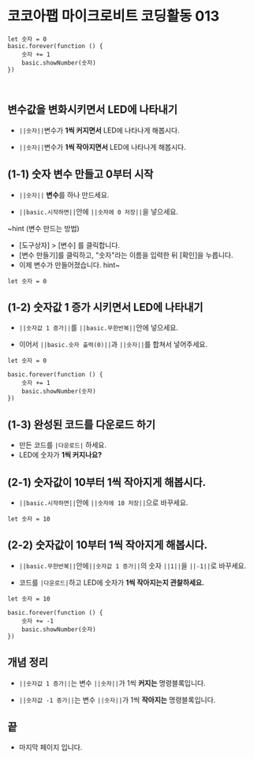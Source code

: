 # 코코아팹 마이크로비트 코딩활동 013

```ghost
let 숫자 = 0
basic.forever(function () {
    숫자 += 1
    basic.showNumber(숫자)
})

```

```tempalte


```

## 변수값을 변화시키면서 LED에 나타내기
* ``||숫자||``변수가 **1씩 커지면서** LED에 나타나게 해봅시다.

* ``||숫자||``변수가 **1씩 작아지면서** LED에 나타나게 해봅시다.

## (1-1) 숫자 변수 만들고 0부터 시작 
* ``||숫자||`` **변수**를 하나 만드세요.

* ``||basic.시작하면||``안에 ``||숫자에 0 저장||``을 넣으세요.

~hint
(변수 만드는 방법)
* [도구상자] > [변수] 를 클릭합니다.
* [변수 만들기]를 클릭하고, "숫자"라는 이름을 입력한 뒤 [확인]을 누릅니다.
* 이제 변수가 만들어졌습니다.
hint~ 

```blocks
let 숫자 = 0
```


## (1-2) 숫자값 1 증가 시키면서 LED에 나타내기
*  ``||숫자값 1 증가||``를 ``||basic.무한반복||``안에 넣으세요.

*  이어서 ``||basic.숫자 출력(0)||``과 ``||숫자||``를 합쳐서 넣어주세요.

```blocks
let 숫자 = 0

basic.forever(function () {
    숫자 += 1
    basic.showNumber(숫자)
})
```

## (1-3) 완성된 코드를 다운로드 하기
* 만든 코드를 ``|다운로드|`` 하세요.
* LED에 숫자가 **1씩 커지나요?**


## (2-1) 숫자값이 10부터 1씩 작아지게 해봅시다.
* ``||basic.시작하면||``안에 ``||숫자에 10 저장||``으로 바꾸세요.

```blocks
let 숫자 = 10
```

## (2-2) 숫자값이 10부터 1씩 작아지게 해봅시다.
* ``||basic.무한반복||``안에``||숫자값 1 증가||``의 숫자 ``||1||``을 ``||-1||``로 바꾸세요.

* 코드를 ``|다운로드|``하고 LED에 숫자가 **1씩 작아지는지 관찰하세요.**


```blocks
let 숫자 = 10

basic.forever(function () {
    숫자 += -1
    basic.showNumber(숫자)
})
```

## 개념 정리
* ``||숫자값 1 증가||``는 변수 ``||숫자||``가 1씩 **커지는** 명령블록입니다.

* ``||숫자값 -1 증가||``는 변수 ``||숫자||``가 1씩 **작아지는** 명령블록입니다.

## 끝
* 마지막 페이지 입니다.
